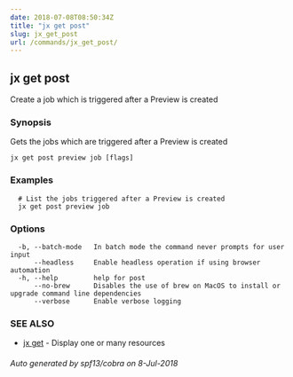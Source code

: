 ```yaml
---
date: 2018-07-08T08:50:34Z
title: "jx get post"
slug: jx_get_post
url: /commands/jx_get_post/
---
```

## jx get post

Create a job which is triggered after a Preview is created

### Synopsis

Gets the jobs which are triggered after a Preview is created

```
jx get post preview job [flags]
```

### Examples

```
  # List the jobs triggered after a Preview is created
  jx get post preview job
```

### Options

```
  -b, --batch-mode   In batch mode the command never prompts for user input
      --headless     Enable headless operation if using browser automation
  -h, --help         help for post
      --no-brew      Disables the use of brew on MacOS to install or upgrade command line dependencies
      --verbose      Enable verbose logging
```

### SEE ALSO

* [jx get](/commands/jx_get/)	 - Display one or many resources

###### Auto generated by spf13/cobra on 8-Jul-2018
